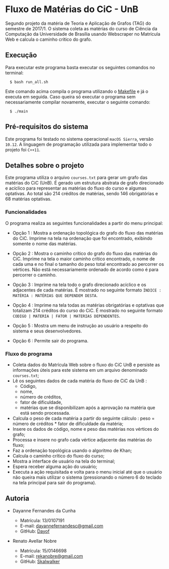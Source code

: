 # Fluxo de Matérias do CiC - UnB

Segundo projeto da matéria de Teoria e Aplicação de Grafos (TAG) do semestre de 2017/1. O sistema coleta as matérias do curso de Ciência da Computação da Universidade de Brasília usando Webscraper no Matrícula Web e calcula o caminho crítico do grafo.

## Execução

Para executar este programa basta executar os seguintes comandos no terminal:

```
  $ bash run_all.sh
```

Este comando acima compila o programa utilizando o [Makefile](https://github.com/Dayof/college_path/blob/master/Makefile) e já o executa em seguida. Caso queira só executar o programa sem necessariamente compilar novamente, executar o seguinte comando:

```
  $ ./main
```

## Pré-requisitos do sistema

Este programa foi testado no sistema operacional ``macOS Sierra``, versão ``10.12``. A linguagem de programação utilizada para implementar todo o projeto foi ``C++11``.

## Detalhes sobre o projeto

Este programa utiliza o arquivo ``courses.txt`` para gerar um grafo das matérias do CiC (UnB). É gerado um estrutura abstrata de grafo direcionado e acíclico para representar as matérias do fluxo do curso e algumas optativas. Ao total são 214 créditos de matérias, sendo 146 obrigatórias e 68 matérias optativas.

### Funcionalidades

O programa realiza as seguintes funcionalidades a partir do menu principal:

- Opção 1 : Mostra a ordenação topológica do grafo do fluxo das matérias do CiC. Imprime na tela na ordenação que foi encontrado, exibindo somente o nome das matérias.

- Opção 2 : Mostra o caminho crítico do grafo do fluxo das matérias do CiC. Imprime na tela o maior caminho crítico encontrado, o nome de cada uma e no final o tamanho do peso total encontrado ao percorrer os vértices. Não está necessariamente ordenado de acordo como é para percorrer o caminho.

- Opção 3 : Imprime na tela todo o grafo direcionado acíclico e os adjacentes de cada matérias. É mostrado no seguinte formato ``ÍNDICE : MATÉRIA : MATÉRIAS QUE DEPENDEM DESTA``.

- Opção 4 : Imprime na tela todas as matérias obrigatórias e optativas que totalizam 214 créditos do curso do CiC. É mostrado no seguinte formato ``CODIGO | MATERIA | FATOR | MATERIAS DEPENDENTES``.

- Opção 5 : Mostra um menu de instrução ao usuário a respeito do sistema e seus desenvolvedores.

- Opção 6 : Permite sair do programa.

### Fluxo do programa

- Coleta dados do Matrícula Web sobre o fluxo do CiC UnB e persiste as informações úteis para este sistema em um arquivo denominado ``courses.txt``;
- Lê os seguintes dados de cada matéria do fluxo de CiC da UnB :
   - Código,
   - nome,
   - número de créditos,
   - fator de dificuldade,
   - matérias que se disponibilizam após a aprovação na matéria que está sendo processada.
- Calcula o peso de cada matéria a partir do seguinte cálculo : peso = número de créditos * fator de dificuldade da matéria;
- Insere os dados de código, nome e peso das matérias nos vértices do grafo;
- Processa e insere no grafo cada vértice adjacente das matérias do fluxo;
- Faz a ordenação topológica usando o algoritmo de Khan;
- Calcula o caminho crítico do fluxo do curso;
- Mostra a interface de usuário na tela do terminal;
- Espera receber alguma ação do usuário;
- Executa a ação requisitada e volta para o menu inicial até que o usuário não queira mais utilizar o sistema (pressionando o número 6 do teclado na tela principal para sair do programa).

## Autoria

- Dayanne Fernandes da Cunha
  - Matrícula: 13/0107191
  - E-mail: dayannefernandesc@gmail.com
  - GitHub: [Dayof](https://github.com/Dayof)

- Renato Avellar Nobre
  - Matrícula: 15/0146698
  - E-mail: rekanobre@gmail.com
  - GitHub: [Skalwalker](https://github.com/Skalwalker)
